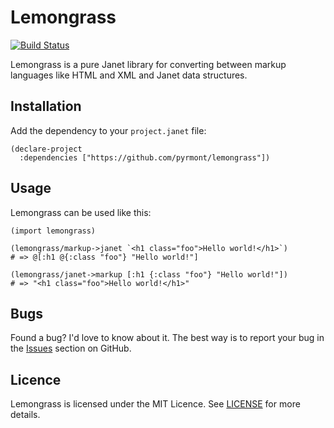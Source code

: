 # Lemongrass

[![Build Status](https://github.com/pyrmont/lemongrass/workflows/build/badge.svg)](https://github.com/pyrmont/lemongrass/actions?query=workflow%3Abuild)

Lemongrass is a pure Janet library for converting between markup languages like
HTML and XML and Janet data structures.

## Installation

Add the dependency to your `project.janet` file:

```janet
(declare-project
  :dependencies ["https://github.com/pyrmont/lemongrass"])
```

## Usage

Lemongrass can be used like this:

```janet
(import lemongrass)

(lemongrass/markup->janet `<h1 class="foo">Hello world!</h1>`)
# => @[:h1 @{:class "foo"} "Hello world!"]

(lemongrass/janet->markup [:h1 {:class "foo"} "Hello world!"])
# => "<h1 class="foo">Hello world!</h1>"
```

## Bugs

Found a bug? I'd love to know about it. The best way is to report your bug in
the [Issues][] section on GitHub.

[Issues]: https://github.com/pyrmont/lemongrass/issues

## Licence

Lemongrass is licensed under the MIT Licence. See [LICENSE][] for more details.

[LICENSE]: https://github.com/pyrmont/lemongrass/blob/master/LICENSE
